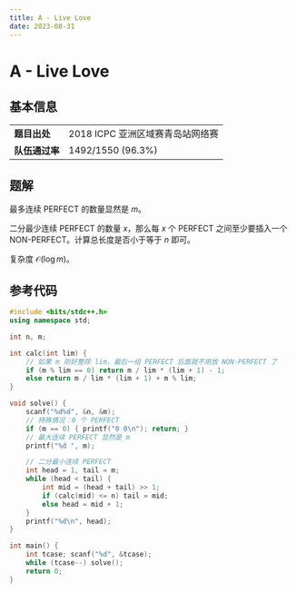 ```yaml
---
title: A - Live Love
date: 2023-08-31
---
```


# A - Live Love

## 基本信息

<table>
<tr>
<td><b>题目出处</b></td><td>2018 ICPC 亚洲区域赛青岛站网络赛</td>
</tr>
<tr>
<td><b>队伍通过率</b></td><td>1492/1550 (96.3%)</td>
</tr>
</table>

## 题解

最多连续 PERFECT 的数量显然是 $m$。

二分最少连续 PERFECT 的数量 $x$，那么每 $x$ 个 PERFECT 之间至少要插入一个 NON-PERFECT。计算总长度是否小于等于 $n$ 即可。

复杂度 $\mathcal{O}(\log m)$。

## 参考代码

```c++ linenums="1"
#include <bits/stdc++.h>
using namespace std;

int n, m;

int calc(int lim) {
    // 如果 m 刚好整除 lim，最后一组 PERFECT 后面就不用放 NON-PERFECT 了
    if (m % lim == 0) return m / lim * (lim + 1) - 1;
    else return m / lim * (lim + 1) + m % lim;
}

void solve() {
    scanf("%d%d", &n, &m);
    // 特殊情况：0 个 PERFECT
    if (m == 0) { printf("0 0\n"); return; }
    // 最大连续 PERFECT 显然是 m
    printf("%d ", m);

    // 二分最小连续 PERFECT
    int head = 1, tail = m;
    while (head < tail) {
        int mid = (head + tail) >> 1;
        if (calc(mid) <= n) tail = mid;
        else head = mid + 1;
    }
    printf("%d\n", head);
}

int main() {
    int tcase; scanf("%d", &tcase);
    while (tcase--) solve();
    return 0;
}
```
